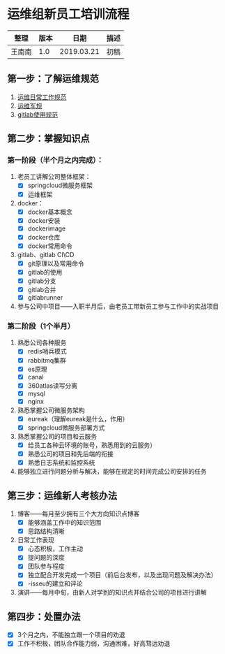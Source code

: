 # 运维组新员工培训流程

| 整理 | 版本 | 日期       | 描述                                      |
| ---- | ---- | ---------- | ----------------------------------------- |
| 王南南 | 1.0  | 2019.03.21 | 初稿                                      |

## 第一步：了解运维规范

1. [运维日常工作规范](https://git.allhome.com.cn/management/devops/issues/blob/master/运维岗位规范/Linux运维操作规范1.0.md)
2. [运维军规](https://git.allhome.com.cn/management/devops/issues/blob/master/运维岗位规范/运维军规.md)
3. [gitlab使用规范](https://git.allhome.com.cn/management/issues/blob/master/Gitlab规范-整理.md)

## 第二步：掌握知识点

### 第一阶段（半个月之内完成）：

1. 老员工讲解公司整体框架：
    - [x] springcloud微服务框架
    - [x] 运维框架

2. docker：
    - [x] docker基本概念
    - [x] docker安装
    - [x] dockerimage
    - [x] docker仓库
    - [x] docker常用命令

3. gitlab、gitlab CI\CD
    - [x] git原理以及常用命令
    - [x] gitlab的使用
    - [x] gitlab分支
    - [x] gitlab合并
    - [x] gitlabrunner

4. 参与公司中项目——入职半月后，由老员工带新员工参与工作中的实战项目

### 第二阶段（1个半月）

1. 熟悉公司各种服务
    - [x] redis哨兵模式
    - [x] rabbitmq集群
    - [x] es原理
    - [x] canal
    - [x] 360atlas读写分离
    - [x] mysql
    - [x] nginx

2. 熟悉掌握公司微服务架构
    - [x] eureak（理解eureak是什么，作用）
    - [x] springcloud微服务部署方式

3. 熟悉掌握公司的项目和云服务
    - [x] 给员工各种云环境的账号，熟悉用到的云服务）
    - [x] 熟悉公司的项目和先后端的衔接
    - [x] 熟悉日志系统和监控系统

4. 能够独立进行问题分析与解决，能够在规定的时间完成公司安排的任务

## 第三步：运维新人考核办法

1. 博客——每月至少拥有三个大方向知识点博客
    - [x] 能够涵盖工作中的知识范围
    - [x] 思路结构清晰

2. 日常工作表现
    - [x] 心态积极，工作主动
    - [x] 提问题的深度
    - [x] 团队参与程度
    - [x] 独立配合开发完成一个项目（前后台发布，以及出现问题及解决办法）
    - [x] -isseu的建立和评论

3. 演讲——每月中旬，由新人对学到的知识点并结合公司的项目进行讲解

## 第四步：处置办法
- [x] 3个月之内，不能独立跟一个项目的劝退
- [x] 工作不积极，团队合作能力弱，沟通困难，好高骛远劝退
